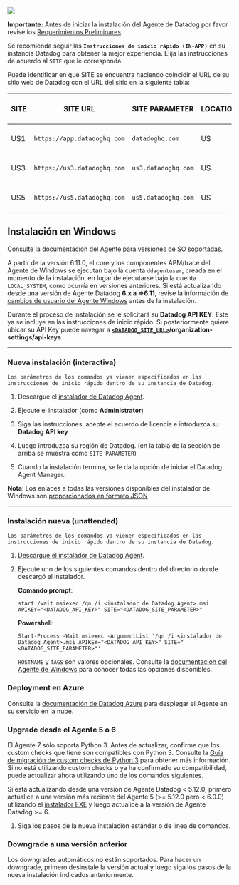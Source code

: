 ![](https://datadog-docs.imgix.net/images/icons/platform_windows.png?ch=Width%2cDPR&fit=max&auto=format&w=138)

**Importante:** Antes de iniciar la instalación del Agente de Datadog por favor revise los [Requerimientos Preliminares](https://github.com/ogygp/datadog-agent-core-es/blob/main/README.md)

Se recomienda seguir las **`Instrucciones de inicio rápido (IN-APP)`**  en su instancia Datadog para obtener la mejor experiencia. Elija las instrucciones de acuerdo al `SITE` que le corresponda. 

Puede identificar en que SITE se encuentra haciendo coincidir el URL de su sitio web de Datadog con el URL del sitio en la siguiente tabla:

| SITE | SITE URL | SITE PARAMETER | LOCATION | IN-APP QUICK GUIDE|
| --- | --- | --- | --- | --- |
| US1 | `https://app.datadoghq.com` | `datadoghq.com` | US | [US1-QUICK-GUIDE](https://app.datadoghq.com/account/settings#agent/windows) |
| US3 | `https://us3.datadoghq.com` | `us3.datadoghq.com` | US |[US3-QUICK-GUIDE](https://us3.datadoghq.com/account/settings#agent/windows) |
| US5 | `https://us5.datadoghq.com` | `us5.datadoghq.com` | US |[US5-QUICK-GUIDE](https://us5.datadoghq.com/account/settings#agent/windows) |


## Instalación en Windows

Consulte la documentación del Agente para [versiones de SO soportadas](https://docs.datadoghq.com/agent/basic_agent_usage/#supported-os-versions).

A partir de la versión 6.11.0, el core y los componentes APM/trace del Agente de Windows se ejecutan bajo la cuenta `ddagentuser`, creada en el momento de la instalación, en lugar de ejecutarse bajo la cuenta `LOCAL_SYSTEM`, como ocurría en versiones anteriores. Si está actualizando desde una versión de Agente Datadog **6.x a =>6.11**, revise la información de [cambios de usuario del Agente Windows](https://docs.datadoghq.com/agent/faq/windows-agent-ddagent-user/) antes de la instalación.

Durante el proceso de instalación se le solicitará su **Datadog API KEY**. Este ya se incluye en las instrucciones de inicio rápido. Si posteriormente quiere ubicar su API Key puede navegar a **[`<DATADOG_SITE_URL>`](https://docs.datadoghq.com/getting_started/site/#access-the-datadog-site)/organization-settings/api-keys**   

---
### Nueva instalación (interactiva)

`Los parámetros de los comandos ya vienen especificados en las instrucciones de inicio rápido dentro de su instancia de Datadog.`

1.  Descargue el [instalador de Datadog Agent](https://s3.amazonaws.com/ddagent-windows-stable/datadog-agent-7-latest.amd64.msi).

2.  Ejecute el instalador (como **Administrator**)

3.  Siga las instrucciones, acepte el acuerdo de licencia e introduzca su **Datadog API key**

4.  Luego introduzca su región de Datadog. (en la tabla de la sección de arriba se muestra como `SITE PARAMETER`) 

5.  Cuando la instalación termina, se le da la opción de iniciar el Datadog Agent Manager.

**Nota**: Los enlaces a todas las versiones disponibles del instalador de Windows son [proporcionados en formato JSON](https://s3.amazonaws.com/ddagent-windows-stable/installers.json)

---
### Instalación nueva (unattended)

`Los parámetros de los comandos ya vienen especificados en las instrucciones de inicio rápido dentro de su instancia de Datadog.`

1.  [Descargue el instalador de Datadog Agent](https://s3.amazonaws.com/ddagent-windows-stable/datadog-agent-7-latest.amd64.msi).

2.  Ejecute uno de los siguientes comandos dentro del directorio donde descargó el instalador.

    **Comando prompt**:

    `start /wait msiexec /qn /i <instalador de Datadog Agent>.msi APIKEY="<DATADOG_API_KEY>" SITE="<DATADOG_SITE_PARAMETER>"`

    **Powershell**:

    `Start-Process -Wait msiexec -ArgumentList '/qn /i <instalador de Datadog Agent>.msi APIKEY="<DATADOG_API_KEY>" SITE="<DATADOG_SITE_PARAMETER>"'`

    `HOSTNAME` y `TAGS` son valores opcionales. Consulte la [documentación del Agente de Windows](https://docs.datadoghq.com/agent/basic_agent_usage/windows/#command-line) para conocer todas las opciones disponibles.


### Deployment en Azure

Consulte la [documentación de Datadog Azure](https://docs.datadoghq.com/integrations/azure/#setup) para desplegar el Agente en su servicio en la nube.

### Upgrade desde el Agente 5 o 6

El Agente 7 sólo soporta Python 3. Antes de actualizar, confirme que los custom checks que tiene son compatibles con Python 3. Consulte la [Guía de migración de custom checks de Python 3](https://docs.datadoghq.com/agent/guide/python-3/) para obtener más información. Si no está utilizando custom checks o ya ha confirmado su compatibilidad, puede actualizar ahora utilizando uno de los comandos siguientes.

Si está actualizando desde una versión de Agente Datadog < 5.12.0, primero actualice a una versión más reciente del Agente 5 (>= 5.12.0 pero < 6.0.0) utilizando el [instalador EXE](https://s3.amazonaws.com/ddagent-windows-stable/ddagent-cli-latest.exe) y luego actualice a la versión de Agente Datadog >= 6.

1.  Siga los pasos de la nueva instalación estándar o de línea de comandos.

### Downgrade a una versión anterior

Los downgrades automáticos no están soportados. Para hacer un downgrade, primero desinstale la versión actual y luego siga los pasos de la nueva instalación indicados anteriormente.